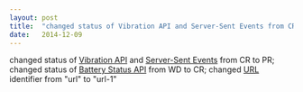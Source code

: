 ```yaml
---
layout: post
title:  "changed status of Vibration API and Server-Sent Events from CR to PR; changed status of Battery Status API from WD to CR; changed URL identifier from &#34;url&#34; to &#34;url-1&#34;"
date:   2014-12-09
---
```


changed status of [Vibration API](http://www.w3.org/TR/vibration/) and [Server-Sent Events](http://www.w3.org/TR/eventsource/) from CR to PR; changed status of [Battery Status API](http://www.w3.org/TR/battery-status) from WD to CR; changed [URL](http://www.w3.org/TR/url/) identifier from "url" to "url-1"

